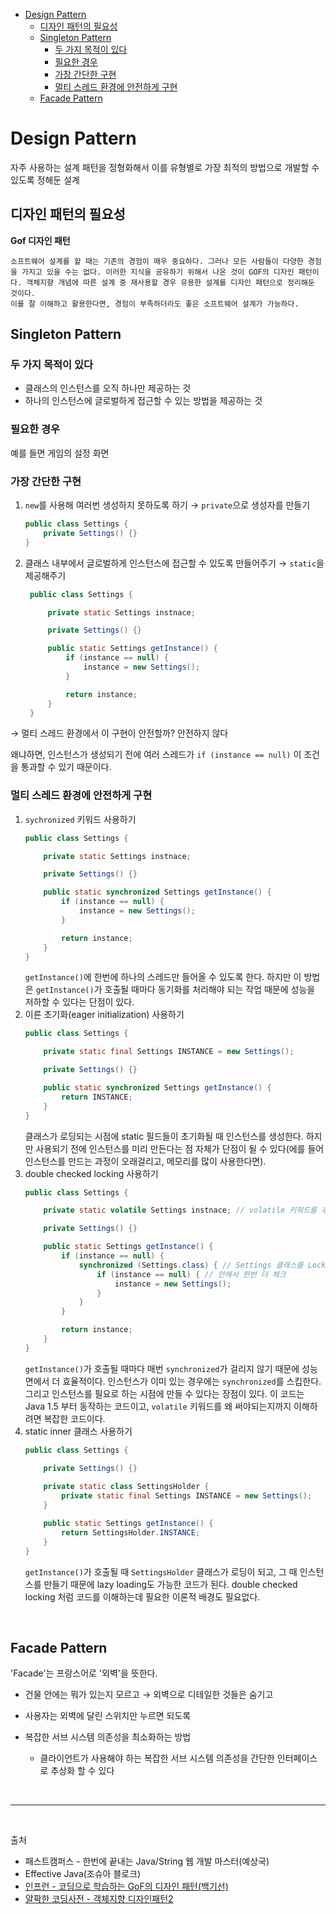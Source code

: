 - [Design Pattern](#design-pattern)
  - [디자인 패턴의 필요성](#디자인-패턴의-필요성)
  - [Singleton Pattern](#singleton-pattern)
    - [두 가지 목적이 있다](#두-가지-목적이-있다)
    - [필요한 경우](#필요한-경우)
    - [가장 간단한 구현](#가장-간단한-구현)
    - [멀티 스레드 환경에 안전하게 구현](#멀티-스레드-환경에-안전하게-구현)
  - [Facade Pattern](#facade-pattern)

# Design Pattern

자주 사용하는 설계 패턴을 정형화해서 이를 유형별로 가장 최적의 방법으로 개발할 수 있도록 정해둔 설계

## 디자인 패턴의 필요성

**Gof 디자인 패턴**
```text
소프트웨어 설계를 할 때는 기존의 경험이 매우 중요하다. 그러나 모든 사람들이 다양한 경험을 가지고 있을 수는 없다. 이러한 지식을 공유하기 위해서 나온 것이 GOF의 디자인 패턴이다. 객체지향 개념에 따른 설계 중 재사용할 경우 유용한 설계를 디자인 패턴으로 정리해둔 것이다.
이를 잘 이해하고 활용한다면, 경험이 부족하더라도 좋은 소프트웨어 설계가 가능하다.
```

## Singleton Pattern

### 두 가지 목적이 있다
- 클래스의 인스턴스를 오직 하나만 제공하는 것
- 하나의 인스턴스에 글로벌하게 접근할 수 있는 방법을 제공하는 것

### 필요한 경우
예를 들면 게임의 설정 화면

### 가장 간단한 구현
1. `new`를 사용해 여러번 생성하지 못하도록 하기 → `private`으로 생성자를 만들기
    ```java
    public class Settings {
        private Settings() {}
    }
    ```
2. 클래스 내부에서 글로벌하게 인스턴스에 접근할 수 있도록 만들어주기 → `static`을 제공해주기
   ```java
    public class Settings {

        private static Settings instnace;

        private Settings() {}

        public static Settings getInstance() {
            if (instance == null) {
                instance = new Settings();
            }

            return instance;
        }
    }
    ```

→ 멀티 스레드 환경에서 이 구현이 안전할까? 안전하지 않다

왜냐하면, 인스턴스가 생성되기 전에 여러 스레드가 `if (instance == null)` 이 조건을 통과할 수 있기 때문이다.

### 멀티 스레드 환경에 안전하게 구현
1. `sychronized` 키워드 사용하기
    ```java
    public class Settings {

        private static Settings instnace;

        private Settings() {}

        public static synchronized Settings getInstance() {
            if (instance == null) {
                instance = new Settings();
            }

            return instance;
        }
    }
    ```
    `getInstance()`에 한번에 하나의 스레드만 들어올 수 있도록 한다. 하지만 이 방법은 `getInstance()`가 호출될 때마다 동기화를 처리해야 되는 작업 때문에 성능을 저하할 수 있다는 단점이 있다.
2. 이른 초기화(eager initialization) 사용하기
    ```java
    public class Settings {

        private static final Settings INSTANCE = new Settings();

        private Settings() {}

        public static synchronized Settings getInstance() {
            return INSTANCE;
        }
    }
    ```
    클래스가 로딩되는 시점에 static 필드들이 초기화될 때 인스턴스를 생성한다. 하지만 사용되기 전에 인스턴스를 미리 만든다는 점 자체가 단점이 될 수 있다(에를 들어 인스턴스를 만드는 과정이 오래걸리고, 메모리를 많이 사용한다면).
3. double checked locking 사용하기  
    ```java
    public class Settings {

        private static volatile Settings instnace; // volatile 키워드를 추가해줘야 한다

        private Settings() {}

        public static Settings getInstance() {
            if (instance == null) {
                synchronized (Settings.class) { // Settings 클래스를 Lock으로 사용
                    if (instance == null) { // 안에서 한번 더 체크
                        instance = new Settings();
                    }
                }
            }

            return instance;
        }
    }
    ```
    `getInstance()`가 호출될 때마다 매번 `synchronized`가 걸리지 않기 때문에 성능면에서 더 효율적이다. 인스턴스가 이미 있는 경우에는 `synchronized`를 스킵한다. 그리고 인스턴스를 필요로 하는 시점에 만들 수 있다는 장점이 있다. 이 코드는 Java 1.5 부터 동작하는 코드이고, `volatile` 키워드를 왜 써야되는지까지 이해하려면 복잡한 코드이다.
4. static inner 클래스 사용하기
    ```java
    public class Settings {

        private Settings() {}
        
        private static class SettingsHolder {
            private static final Settings INSTANCE = new Settings();
        }

        public static Settings getInstance() {
            return SettingsHolder.INSTANCE;
        }
    }
    ```
    `getInstance()`가 호출될 때 `SettingsHolder` 클래스가 로딩이 되고, 그 때 인스턴스를 만들기 때문에 lazy loading도 가능한 코드가 된다. double checked locking 처럼 코드를 이해하는데 필요한 이론적 배경도 필요없다.

<br/>

## Facade Pattern

'Facade'는 프랑스어로 '외벽'을 뜻한다.
- 건물 안에는 뭐가 있는지 모르고 → 외벽으로 디테일한 것들은 숨기고
- 사용자는 외벽에 달린 스위치만 누르면 되도록

- 복잡한 서브 시스템 의존성을 최소화하는 방법
    - 클라이언트가 사용해야 하는 복잡한 서브 시스템 의존성을 간단한 인터페이스로 추상화 할 수 있다
    


<br/>

---

<br/>

출처
- 패스트캠퍼스 - 한번에 끝내는 Java/String 웹 개발 마스터(예상국)
- Effective Java(조슈아 블로크)
- [인프런 - 코딩으로 학습하는 GoF의 디자인 패턴(백기선)](https://www.inflearn.com/course/%EB%94%94%EC%9E%90%EC%9D%B8-%ED%8C%A8%ED%84%B4/dashboard)
- [얄팍한 코딩사전 - 객체지향 디자인패턴2](https://www.youtube.com/watch?v=q3_WXP9pPUQ&t=10s)